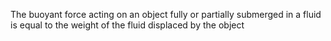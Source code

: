 
The buoyant force acting on an object fully or partially submerged in a fluid is equal to the weight of the fluid displaced by the object

